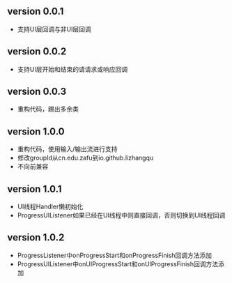 version 0.0.1
-------------

 - 支持UI层回调与非UI层回调

version 0.0.2
-------------

 - 支持UI层开始和结束的请请求或响应回调

version 0.0.3
-------------

 - 重构代码，踢出多余类

version 1.0.0
-------------

 - 重构代码，使用输入/输出流进行支持
 - 修改groupId从cn.edu.zafu到io.github.lizhangqu
 - 不向前兼容

version 1.0.1
-------------

 - UI线程Handler懒初始化
 - ProgressUIListener如果已经在UI线程中则直接回调，否则切换到UI线程回调
 
version 1.0.2
-------------

 - ProgressListener中onProgressStart和onProgressFinish回调方法添加
 - ProgressUIListener中onUIProgressStart和onUIProgressFinish回调方法添加
